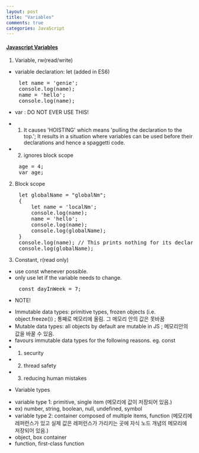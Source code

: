 ```yaml
---
layout: post
title: "Variables"
comments: true
categories: JavaScript
---
```


#### <u><b> Javascript Variables </b></u>

1. Variable, rw(read/write)
- variable declaration: let (added in ES6)
<pre>
    let name = 'genie';
    console.log(name);
    name = 'hello';
    console.log(name);
</pre>

* var : DO NOT EVER USE THIS!
- 1. It causes 'HOISTING' which means 'pulling the declaration to the top.'; It results in a situation where variables can be used before their declarations and hence a spaggetti code.
- 2. ignores block scope
<pre>
    age = 4;
    var age;
</pre>

2. Block scope
<pre>
    let globalName = "globalNm";
    {
        let name = 'localNm';
        console.log(name);
        name = 'hello';
        console.log(name);
        console.log(globalName);
    }
    console.log(name); // This prints nothing for its declaration is inside the scope.
    console.log(globalName);
</pre>


3. Constant, r(read only)
- use const whenever possible.
- only use let if the variable needs to change.
<pre>
    const dayInWeek = 7;
</pre>


* NOTE!
- Immutable data types: primitive types, frozen objects (i.e. object.freeze()) ; 통째로 메모리에 올림. 그 메모리 안의 값은 못바꿈
- Mutable data types: all objects by default are mutable in JS ; 메모리안의 값을 바꿀 수 있음.
- favours immutable data types for the following reasons. eg. const
- 1. security
- 2. thread safety
- 3. reducing human mistakes

* Variable types
- variable type 1: primitive, single item (메모리에 값이 저장되어 있음.)
- ex) number, string, boolean, null, undefined, symbol
- variable type 2: container composed of multiple items, function (메모리에 레퍼런스가 있고 실제 값은 레퍼런스가 가리키는 곳에 자식 노드 개념의 메모리에 저장되어 있음.)
- object, box container
- function, first-class function